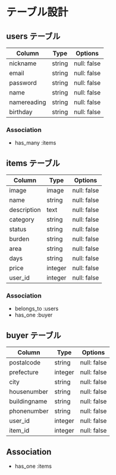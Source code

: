 # テーブル設計

## users テーブル

| Column      | Type   | Options     |
| ----------- | ------ | ----------- |
| nickname    | string | null: false |
| email       | string | null: false |
| password    | string | null: false |
| name        | string | null: false |
| namereading | string | null: false |
| birthday    | string | null: false |

### Association

- has_many :items

## items テーブル

| Column      | Type    | Options     |
| ----------- | ------- | ----------- |
| image       | image   | null: false |
| name        | string  | null: false |
| description | text    | null: false |
| category    | string  | null: false |
| status      | string  | null: false |
| burden      | string  | null: false |
| area        | string  | null: false |
| days        | string  | null: false |
| price       | integer | null: false |
| user_id     | integer | null: false |

### Association

- belongs_to :users
- has_one :buyer

## buyer テーブル

| Column       | Type    | Options     |
| -------------| ------- | ----------- |
| postalcode   | string  | null: false |
| prefecture   | integer | null: false |
| city         | string  | null: false |
| housenumber  | string  | null: false |
| buildingname | string  | null: false |
| phonenumber  | string  | null: false |
| user_id      | integer | null: false |
| item_id      | integer | null: false |

## Association

- has_one :items